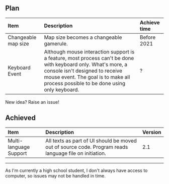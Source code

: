 ## Plan

| Item | Description | Achieve time |
| :--- | :---------- | :----------- |
| Changeable map size | Map size becomes a changeable gamerule. | Before 2021 |
| Keyboard Event | Although mouse interaction support is a feature, most process can't be done with keyboard only. What's more, a console isn't designed to receive mouse event. The goal is to make all process possible to be done using only keyboard. | ? |

New idea? Raise an issue!

## Achieved

| Item | Description | Version |
| :--- | :---------- | :------ |
| Multi-language Support | All texts as part of UI should be moved out of source code. Program reads language file on initiation. | 2.1 |

---

As I'm currently a high school student, I don't always have access to computer, so issues may not be handled in time.